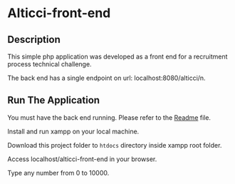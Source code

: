 # Alticci-front-end

## Description

This simple php application was developed as a front end for a recruitment process technical challenge.

The back end has a single endpoint on url: localhost:8080/alticci/n.

## Run The Application

You must have the back end running.
Please refer to the [Readme](https://github.com/Auspicode01/alticci-back-end/blob/develop/implementation/Readme.md) file.

Install and run xampp on your local machine.

Download this project folder to `htdocs` directory inside xampp root folder.

Access localhost/alticci-front-end in your browser.

Type any number from 0 to 10000.
